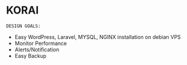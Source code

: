 # KORAI


`DESIGN GOALS:`

* Easy WordPress, Laravel, MYSQL, NGINX installation on debian VPS
* Monitor Performance
* Alerts/Notification
* Easy Backup
